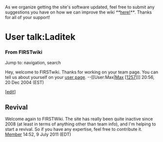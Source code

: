 As we organize getting the site's software updated, feel free to submit any
suggestions you have on how we can improve the wiki
_**_[here!](/index.php/User:Hallry/Suggestions "User:Hallry/Suggestions"
)_**_. Thanks for all of your support!

# User talk:Laditek

### From FIRSTwiki

Jump to: navigation, search

Hey, welcome to FIRSTwiki. Thanks for working on your team page. You can tell
us about yourself on your [user page](/index.php/User:Laditek "User:Laditek"
). --[[User:Max|[Max](/index.php/User:Max "User:Max" ) [[1257](/index.php/1257
"1257" )]]] 20:56, 20 Dec 2004 (EST)

[[edit](/index.php?title=User_talk:Laditek&action=edit&section=1 "Edit
section: Revival" )]

## Revival

Welcome again to FIRSTWiki. The site has really been quite inactive since 2008
(at least in terms of anything other than team info), and I'm helping to start
a revival. So if you have any expertise, feel free to contribute it.
[Member](/index.php/User:Member "User:Member" ) 14:52, 9 July 2011 (EDT)

